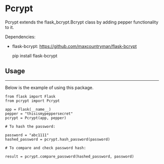# Pcrypt

Pcrypt extends the flask_bcrypt.Bcrypt class by adding pepper functionality to it.

Dependencies:

- flask-bcrypt: https://github.com/maxcountryman/flask-bcrypt

  pip install flask-bcrypt

## Usage

---

Below is the example of using this package.

    from flask import Flask
    from pcrypt import Pcrypt

    app = Flask(__name__)
    pepper = "thisismypeppersecret"
    pcrypt = Pcrypt(app, pepper)

    # To hash the password:

    password = "abc1111"
    hashed_password = pcrypt.hash_password(password)

    # To compare and check password hash:

    result = pcrypt.compare_password(hashed_password, password)
